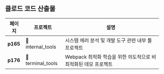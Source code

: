 ## 클로드 코드 산출물

| 페이지 | 프로젝트 | 설명 |
|--------|----------|------|
| **p165** | 📁 internal_tools | 시스템 에러 분석 및 개발 도구 관련 내부 툴 프로젝트 |
| **p176** | 📁 terminal_tools | Webpack 최적화 학습을 위한 의도적으로 비최적화된 데모 프로젝트 |
